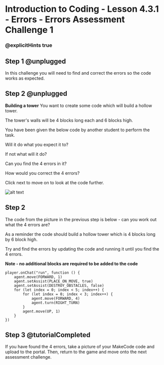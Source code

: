 # Introduction to Coding - Lesson 4.3.1 - Errors - Errors Assessment Challenge 1
### @explicitHints true

## Step 1 @unplugged
In this challenge you will need to find and correct the errors so the code works as expected.

## Step 2 @unplugged
**Building a tower**
You want to create some code which will build a hollow tower.

The tower's walls will be 4 blocks long each and 6 blocks high.

You have been given the below code by another student to perform the task.

Will it do what you expect it to?

If not what will it do?

Can you find the 4 errors in it?

How would you correct the 4 errors?

Click next to move on to look at the code further.

![alt text](https://introductionv3.codingcredentials.com/Lesson6/6.3.1/images/1.jpg?raw=true "Errors")

## Step 2 
The code from the picture in the previous step is below - can you work out what the 4 errors are?

As a reminder the code should build a hollow tower which is 4 blocks long by 6 block high.

Try and find the errors by updating the code and running it until you find the 4 errors. 

**Note - no additional blocks are required to be added to the code**
```template
player.onChat("run", function () {
    agent.move(FORWARD, 1)
    agent.setAssist(PLACE_ON_MOVE, true)
    agent.setAssist(DESTROY_OBSTACLES, false)
    for (let index = 0; index < 5; index++) {
        for (let index = 0; index < 3; index++) {
            agent.move(FORWARD, 4)
            agent.turn(RIGHT_TURN)
        }
        agent.move(UP, 1)
    }
})
```

## Step 3 @tutorialCompleted
If you have found the 4 errors, take a picture of your MakeCode code and upload to the portal.
Then, return to the game and move onto the next assessment challenge.
